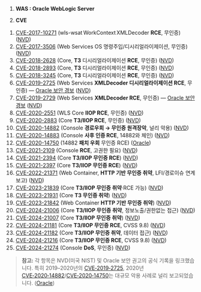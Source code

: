1. **WAS : Oracle WebLogic Server**

2. **CVE**

1) [CVE-2017-10271](https://nvd.nist.gov/vuln/detail/CVE-2017-10271) (wls-wsat WorkContext XMLDecoder **RCE**, 무인증) ([NVD][1])
2) [CVE-2017-3506](https://nvd.nist.gov/vuln/detail/CVE-2017-3506) (Web Services OS 명령주입/디시리얼라이제이션, 무인증) ([NVD][2])
3) [CVE-2018-2628](https://nvd.nist.gov/vuln/detail/CVE-2018-2628) (Core, **T3** 디시리얼라이제이션 **RCE**, 무인증) ([NVD][3])
4) [CVE-2018-2893](https://nvd.nist.gov/vuln/detail/CVE-2018-2893) (Core, **T3** 디시리얼라이제이션 **RCE**, 무인증) ([NVD][4])
5) [CVE-2018-3245](https://nvd.nist.gov/vuln/detail/CVE-2018-3245) (Core, **T3** 디시리얼라이제이션 **RCE**, 무인증) ([NVD][5])
6) [CVE-2019-2725](https://nvd.nist.gov/vuln/detail/CVE-2019-2725) (Web Services **XMLDecoder 디시리얼라이제이션 RCE**, 무인증) — [Oracle 보안 경보](https://www.oracle.com/security-alerts/alert-cve-2019-2725.html) ([NVD][6])
7) [CVE-2019-2729](https://nvd.nist.gov/vuln/detail/CVE-2019-2729) (Web Services **XMLDecoder RCE**, 무인증) — [Oracle 보안 경보](https://www.oracle.com/security-alerts/alert-cve-2019-2729.html) ([NVD][7])
8) [CVE-2020-2551](https://nvd.nist.gov/vuln/detail/CVE-2020-2551) (WLS Core **IIOP RCE**, 무인증) ([NVD][8])
9) [CVE-2020-2883](https://nvd.nist.gov/vuln/detail/CVE-2020-2883) (Core **T3/IIOP RCE**, 무인증) ([NVD][9])
10) [CVE-2020-14882](https://nvd.nist.gov/vuln/detail/CVE-2020-14882) (Console **경로우회 → 무인증 원격장악**, 널리 악용) ([NVD][10])
11) [CVE-2020-14883](https://nvd.nist.gov/vuln/detail/CVE-2020-14883) (Console **사후 인증 RCE**, 14882와 체인) ([NVD][11])
12) [CVE-2020-14750](https://www.oracle.com/security-alerts/alert-cve-2020-14750.html) (14882 **패치 우회** 무인증 RCE) ([Oracle][12])
13) [CVE-2021-2109](https://nvd.nist.gov/vuln/detail/CVE-2021-2109) (Console **RCE**, 고권한 필요) ([NVD][13])
14) [CVE-2021-2394](https://nvd.nist.gov/vuln/detail/CVE-2021-2394) (Core **T3/IIOP 무인증 RCE**) ([NVD][14])
15) [CVE-2021-2397](https://nvd.nist.gov/vuln/detail/CVE-2021-2397) (Core **T3/IIOP 무인증 RCE**) ([NVD][15])
16) [CVE-2022-21371](https://nvd.nist.gov/vuln/detail/CVE-2022-21371) (Web Container, **HTTP 기반 무인증 취약**, LFI/경로이슈 연계 보고) ([NVD][16])
17) [CVE-2023-21839](https://nvd.nist.gov/vuln/detail/CVE-2023-21839) (Core **T3/IIOP 무인증 취약**·RCE 가능) ([NVD][17])
18) [CVE-2023-21931](https://nvd.nist.gov/vuln/detail/CVE-2023-21931) (Core **T3 무인증 취약**) ([NVD][18])
19) [CVE-2023-21842](https://nvd.nist.gov/vuln/detail/CVE-2023-21842) (Web Container **HTTP 기반 무인증 취약**) ([NVD][19])
20) [CVE-2024-21006](https://nvd.nist.gov/vuln/detail/CVE-2024-21006) (Core **T3/IIOP 무인증 취약**, 정보노출/권한없는 접근) ([NVD][20])
21) [CVE-2024-21007](https://nvd.nist.gov/vuln/detail/CVE-2024-21007) (Core **T3/IIOP 무인증 취약**) ([NVD][21])
22) [CVE-2024-21181](https://nvd.nist.gov/vuln/detail/CVE-2024-21181) (Core **T3/IIOP 무인증 RCE**, CVSS 9.8) ([NVD][22])
23) [CVE-2024-21182](https://nvd.nist.gov/vuln/detail/CVE-2024-21182) (Core **T3/IIOP 무인증 취약**, 데이터 접근) ([NVD][23])
24) [CVE-2024-21216](https://nvd.nist.gov/vuln/detail/CVE-2024-21216) (Core **T3/IIOP 무인증 RCE**, CVSS 9.8) ([NVD][24])
25) [CVE-2024-21274](https://nvd.nist.gov/vuln/detail/CVE-2024-21274) (Console **DoS**, 무인증) ([NVD][25])

> **참고:** 각 항목은 NVD(미국 NIST) 및 Oracle 보안 권고의 공식 기록을 링크했습니다. 특히 2019–2020년의 [CVE‑2019‑2725](https://www.oracle.com/security-alerts/alert-cve-2019-2725.html), 2020년 [CVE‑2020‑14882](https://nvd.nist.gov/vuln/detail/CVE-2020-14882)/[CVE‑2020‑14750](https://www.oracle.com/security-alerts/alert-cve-2020-14750.html)는 대규모 악용 사례로 널리 보고되었습니다. ([Oracle][26])

[1]: https://nvd.nist.gov/vuln/detail/cve-2017-10271?utm_source=chatgpt.com "CVE-2017-10271 Detail - NVD"
[2]: https://nvd.nist.gov/vuln/detail/cve-2017-3506?utm_source=chatgpt.com "CVE-2017-3506 Detail - NVD"
[3]: https://nvd.nist.gov/vuln/detail/cve-2018-2628?utm_source=chatgpt.com "CVE-2018-2628 Detail - NVD"
[4]: https://nvd.nist.gov/vuln/detail/cve-2018-2893?utm_source=chatgpt.com "CVE-2018-2893 Detail - NVD"
[5]: https://nvd.nist.gov/vuln/detail/cve-2018-3245?utm_source=chatgpt.com "CVE-2018-3245 Detail - NVD"
[6]: https://nvd.nist.gov/vuln/detail/cve-2019-2725?utm_source=chatgpt.com "CVE-2019-2725 Detail - NVD"
[7]: https://nvd.nist.gov/vuln/detail/cve-2019-2729?utm_source=chatgpt.com "CVE-2019-2729 Detail - NVD"
[8]: https://nvd.nist.gov/vuln/detail/cve-2020-2551?utm_source=chatgpt.com "CVE-2020-2551 Detail - NVD"
[9]: https://nvd.nist.gov/vuln/detail/cve-2020-2883?utm_source=chatgpt.com "CVE-2020-2883 Detail - NVD"
[10]: https://nvd.nist.gov/vuln/detail/cve-2020-14882?utm_source=chatgpt.com "CVE-2020-14882 Detail - NVD"
[11]: https://nvd.nist.gov/vuln/detail/cve-2020-14883?utm_source=chatgpt.com "CVE-2020-14883 Detail - NVD"
[12]: https://www.oracle.com/security-alerts/alert-cve-2020-14750.html?utm_source=chatgpt.com "Oracle Security Alert Advisory - CVE-2020-14750"
[13]: https://nvd.nist.gov/vuln/detail/cve-2021-2109?utm_source=chatgpt.com "CVE-2021-2109 Detail - NVD"
[14]: https://nvd.nist.gov/vuln/detail/cve-2021-2394?utm_source=chatgpt.com "CVE-2021-2394 Detail - NVD"
[15]: https://nvd.nist.gov/vuln/detail/cve-2021-2397?utm_source=chatgpt.com "CVE-2021-2397 Detail - NVD"
[16]: https://nvd.nist.gov/vuln/detail/cve-2022-21371?utm_source=chatgpt.com "CVE-2022-21371 Detail - NVD"
[17]: https://nvd.nist.gov/vuln/detail/cve-2023-21839?utm_source=chatgpt.com "CVE-2023-21839 Detail - NVD"
[18]: https://nvd.nist.gov/vuln/detail/cve-2023-21931?utm_source=chatgpt.com "CVE-2023-21931 Detail - NVD"
[19]: https://nvd.nist.gov/vuln/detail/cve-2023-21842?utm_source=chatgpt.com "CVE-2023-21842 Detail - NVD"
[20]: https://nvd.nist.gov/vuln/detail/cve-2024-21006?utm_source=chatgpt.com "CVE-2024-21006 Detail - NVD"
[21]: https://nvd.nist.gov/vuln/detail/cve-2024-21007?utm_source=chatgpt.com "CVE-2024-21007 Detail - NVD"
[22]: https://nvd.nist.gov/vuln/detail/cve-2024-21181?utm_source=chatgpt.com "CVE-2024-21181 Detail - NVD"
[23]: https://nvd.nist.gov/vuln/detail/cve-2024-21182?utm_source=chatgpt.com "CVE-2024-21182 Detail - NVD"
[24]: https://nvd.nist.gov/vuln/detail/CVE-2024-21216?utm_source=chatgpt.com "CVE-2024-21216 Detail - NVD"
[25]: https://nvd.nist.gov/vuln/detail/CVE-2024-21274?utm_source=chatgpt.com "CVE-2024-21274 Detail - NVD"
[26]: https://www.oracle.com/security-alerts/alert-cve-2019-2725.html?utm_source=chatgpt.com "Oracle Security Alert CVE-2019-2725"
